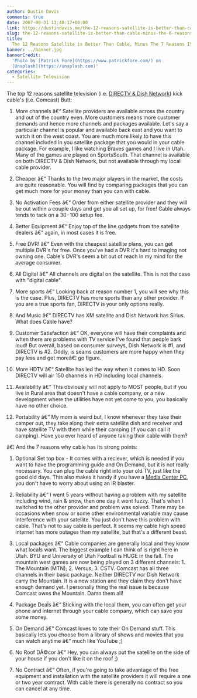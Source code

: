 ```yaml
---
author: Dustin Davis
comments: true
date: 2007-08-31 13:40:17+00:00
link: https://dustindavis.me/the-12-reasons-satellite-is-better-than-cable-minus-the-6-reasons-it-is-not/
slug: the-12-reasons-satellite-is-better-than-cable-minus-the-6-reasons-it-is-not
title:
  The 12 Reasons Satellite is Better Than Cable, Minus The 7 Reasons It is NOT
banner: ../banner.jpg
bannerCredit:
  'Photo by [Patrick Fore](https://www.patrickfore.com/) on
  [Unsplash](https://unsplash.com)'
categories:
  - Satellite Television
---
```


The top 12 reasons satellite television (i.e.
[DIRECTV & Dish Network](http://www.direct-vs-dish.com)) kick cable's (i.e.
Comcast) Butt:

1. More channels â€“ Satellite providers are available across the country and
   out of the country even. More customers means more customer demands and hence
   more channels and packages available. Let's say a particular channel is
   popular and available back east and you want to watch it on the west coast.
   You are much more likely to have this channel included in you satellite
   package that you would in your cable package. For example, I like watching
   Braves games and I live in Utah. Many of the games are played on SportsSouth.
   That channel is available on both DIRECTV & Dish Network, but not available
   through my local cable provider.

2. Cheaper â€“ Thanks to the two major players in the market, the costs are
   quite reasonable. You will find by comparing packages that you can get much
   more for your money than you can with cable.

3. No Activation Fees â€“ Order from either satellite provider and they will be
   out within a couple days and get you all set up, for free! Cable always tends
   to tack on a $30-$100 setup fee.

4. Better Equipment â€“ Enjoy top of the line gadgets from the satellite dealers
   â€“ again, in most cases it is free.

5. Free DVR! â€“ Even with the cheapest satellite plans, you can get multiple
   DVR's for free. Once you've had a DVR it's hard to imaging not owning one.
   Cable's DVR's seem a bit out of reach in my mind for the average consumer.

6. All Digital â€“ All channels are digital on the satellite. This is not the
   case with "digital cable".

7. More sports â€“ Looking back at reason number 1, you will see why this is the
   case. Plus, DIRECTV has more sports than any other provider. If you are a
   true sports fan, DIRECTV is your only options really.

8. And Music â€“ DIRECTV has XM satellite and Dish Network has Sirius. What does
   Cable have?

9. Customer Satisfaction â€“ OK, everyone will have their complaints and when
   there are problems with TV service I've found that people bark loud! But
   overall, based on consumer surveys, Dish Network is #1, and DIRECTV is #2.
   Oddly, is seams customers are more happy when they pay less and get moreâ€¦
   go figure.

10. More HDTV â€“ Satellite has led the way when it comes to HD. Soon DIRECTV
    will air 150 channels in HD including local channels.

11. Availability â€“ This obviously will not apply to MOST people, but if you
    live in Rural area that doesn't have a cable company, or a new development
    where the utilities have not yet come to you, you basically have no other
    choice.

12. Portability â€“ My mom is weird but, I know whenever they take their camper
    out, they take along their extra satellite dish and receiver and have
    satellite TV with them while their camping (if you can call it camping).
    Have you ever heard of anyone taking their cable with them?

â€¦ And the 7 reasons why cable has its strong points:

1. Optional Set top box - It comes with a reciever, which is needed if you want
   to have the programming guide and On Demand, but it is not really necessary.
   You can plug the cable right into your old TV, just like the good old days.
   This also makes it handy if you have a [Media Center PC](http://byomc.com),
   you don't have to worry about using an IR blaster.

2. Reliability â€“ I went 5 years without having a problem with my satellite
   including wind, rain & snow, then one day it went fuzzy. That's when I
   switched to the other provider and problem was solved. There may be occasions
   when snow or some other environmental variable may cause interference with
   your satellite. You just don't have this problem with cable. That's not to
   say cable is perfect. It seems my cable high speed internet has more outages
   than my satellite, but that's a different beast.

3. Local packages â€“ Cable companies are generally local and they know what
   locals want. The biggest example I can think of is right here in Utah. BYU
   and University of Utah Football is HUGE in the fall. The mountain west games
   are now being played on 3 different channels: 1. The Mountain (MTN); 2.
   Versus; 3. CSTV. Comcast has all three channels in their basic package.
   Neither DIRECTV nor Dish Network carry the Mountain. It is a new station and
   they claim they don't have enough demand yet. I personally thing the real
   issue is because Comcast owns the Mountain. Damn them all!

4. Package Deals â€“ Sticking with the local them, you can often get your phone
   and internet through your cable company, which can save you some money.

5. On Demand â€“ Comcast loves to tote their On Demand stuff. This basically
   lets you choose from a library of shows and movies that you can watch anytime
   â€“ much like YouTube ;)

6. No Roof DÃ©cor â€“ Hey, you can always put the satellite on the side of your
   house if you don't like it on the roof ;)

7. No Contract â€“ Often, if you're going to take advantage of the free
   equipment and installation with the satellite providers it will require a one
   or two year contract. With cable there is generally no contract so you can
   cancel at any time.
